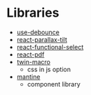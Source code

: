 # Libraries

- [use-debounce](https://www.npmjs.com/package/use-debounce)
- [react-parallax-tilt](https://github.com/mkosir/react-parallax-tilt)
- [react-functional-select](https://github.com/based-ghost/react-functional-select)
- [react-pdf](https://react-pdf.org/)
- [twin-macro](https://github.com/ben-rogerson/twin.macro)
  - css in js option
- [mantine](https://mantine.dev/)
  - component library